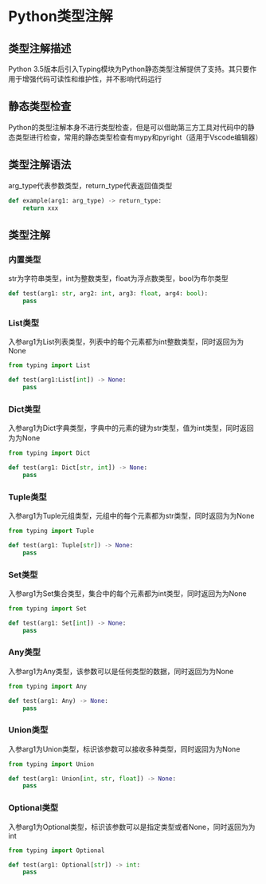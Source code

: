 # Python类型注解

## 类型注解描述

Python 3.5版本后引入Typing模块为Python静态类型注解提供了支持。其只要作用于增强代码可读性和维护性，并不影响代码运行

## 静态类型检查

Python的类型注解本身不进行类型检查，但是可以借助第三方工具对代码中的静态类型进行检查，常用的静态类型检查有mypy和pyright（适用于Vscode编辑器）

## 类型注解语法

arg_type代表参数类型，return_type代表返回值类型

```python
def example(arg1: arg_type) -> return_type:
    return xxx
```

## 类型注解

### 内置类型

str为字符串类型，int为整数类型，float为浮点数类型，bool为布尔类型

```python
def test(arg1: str, arg2: int, arg3: float, arg4: bool):
    pass
```

### List类型

入参arg1为List列表类型，列表中的每个元素都为int整数类型，同时返回为为None

```python
from typing import List

def test(arg1:List[int]) -> None:
    pass
```

### Dict类型

入参arg1为Dict字典类型，字典中的元素的键为str类型，值为int类型，同时返回为为None

```python
from typing import Dict

def test(arg1: Dict[str, int]) -> None:
    pass
```

### Tuple类型

入参arg1为Tuple元组类型，元组中的每个元素都为str类型，同时返回为为None

```python
from typing import Tuple

def test(arg1: Tuple[str]) -> None:
    pass
```

### Set类型

入参arg1为Set集合类型，集合中的每个元素都为int类型，同时返回为为None

```python
from typing import Set

def test(arg1: Set[int]) -> None:
    pass
```

### Any类型

入参arg1为Any类型，该参数可以是任何类型的数据，同时返回为为None

```python
from typing import Any

def test(arg1: Any) -> None:
    pass
```

### Union类型

入参arg1为Union类型，标识该参数可以接收多种类型，同时返回为为None

```python
from typing import Union

def test(arg1: Union[int, str, float]) -> None:
    pass
```

### Optional类型

入参arg1为Optional类型，标识该参数可以是指定类型或者None，同时返回为为int

```python
from typing import Optional

def test(arg1: Optional[str]) -> int:
    pass
```

